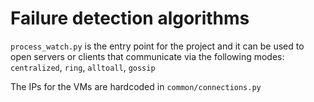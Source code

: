 # Failure detection algorithms

`process_watch.py` is the entry point for the project and it can be used to open servers or clients that communicate via the following modes: `centralized`, `ring`, `alltoall`, `gossip`

The IPs for the VMs are hardcoded in `common/connections.py`